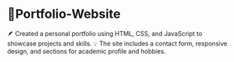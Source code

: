 # 🌟Portfolio-Website
🪶 Created a personal portfolio using HTML, CSS, and JavaScript to showcase projects and skills.
💡 The site includes a contact form, responsive design, and sections for academic profile and hobbies.
